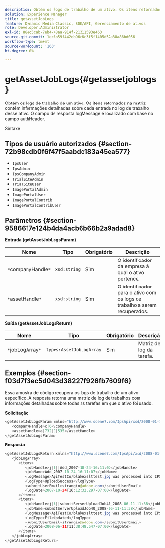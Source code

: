 ```yaml
---
description: Obtém os logs de trabalho de um ativo. Os itens retornados na matriz contêm informações detalhadas sobre cada entrada no log de trabalho desse ativo. O campo de resposta logMessage é localizado com base no campo authHeader.
solution: Experience Manager
title: getAssetJobLogs
feature: Dynamic Media Classic, SDK/API, Gerenciamento de ativos
role: Developer,Administrator
exl-id: 88ec5cab-7eb4-48aa-914f-21311593e463
source-git-commit: 1ec8b59f442eb96c6c3f5f1405d57a38a86bd056
workflow-type: tm+mt
source-wordcount: '163'
ht-degree: 0%

---
```


# getAssetJobLogs{#getassetjoblogs}

Obtém os logs de trabalho de um ativo. Os itens retornados na matriz contêm informações detalhadas sobre cada entrada no log de trabalho desse ativo. O campo de resposta logMessage é localizado com base no campo authHeader.

Sintaxe

## Tipos de usuário autorizados {#section-72b98cdb0f6f47f5aabdc183a45ea577}

* `IpsUser`
* `IpsAdmin`
* `IpsCompanyAdmin`
* `TrialSiteAdmin`
* `TrialSiteUser`
* `ImagePortalAdmin`
* `ImagePortalUser`
* `ImagePortalContrib`
* `ImagePortalContribUser`

## Parâmetros {#section-9586617e124b4da4acb6b66b2a9adad8}

**Entrada (getAssetJobLogsParam)**

| Nome | Tipo | Obrigatório | Descrição |
|---|---|---|---|
| `*`companyHandle`*` | `xsd:string` | Sim | O identificador da empresa à qual o ativo pertence. |
| `*`assetHandle`*` | `xsd:string` | Sim | O identificador para o ativo com os logs de trabalho a serem recuperados. |

**Saída (getAssetJobLogsReturn)**

| Nome | Tipo | Obrigatório | Descrição |
|---|---|---|---|
| `*`jobLogArray`*` | `types:AssetJobLogArray` | Sim | Matriz de log da tarefa. |

## Exemplos {#section-f03d7f3ec5d043d38227f926fb7609f6}

Essa amostra de código recupera os logs de trabalho de um ativo específico. A resposta retorna uma matriz de log de trabalhos com informações detalhadas sobre todas as tarefas em que o ativo foi usado.

**Solicitação**

```java
<getAssetJobLogsParam xmlns="http://www.scene7.com/IpsApi/xsd/2008-01-15">
   <companyHandle>c|6</companyHandle>
   <assetHandle>a|732|1|535</assetHandle>
</getAssetJobLogsParam>
```

**Resposta**

```java
<getAssetJobLogsReturn xmlns="http://www.scene7.com/IpsApi/xsd/2008-01-15">
   <jobLogArray>
      <items>
         <jobHandle>j|6||Add_2007-10-24-16:11:07</jobHandle>
         <jobName>Add_2007-10-24-16:11:07</jobName>
         <logMessage>ApiTestCo/blakexslttest.jpg was processed into IPS</logMessage>
         <logType>UploadSuccess</logType>
         <submitUserEmail>strangio@adobe.com</submitUserEmail>
         <logDate>2007-10-24T16:12:32.297-07:00</logDate>
      </items>
      <items>
         <jobHandle>j|6||submitServerUploadJob40_2008-06-11-11:38</jobHandle>
         <jobName>submitServerUploadJob40_2008-06-11-11:38</jobName>
         <logMessage>ApiTestCo/blakexslttest.jpg was processed into IPS.</logMessage>
         <logType>FileUpdated</logType>
         <submitUserEmail>strangio@adobe.com</submitUserEmail>
         <logDate>2008-06-11T11:38:48.547-07:00</logDate>
      </items>
   </jobLogArray>
</getAssetJobLogsReturn>
```

